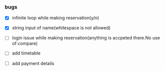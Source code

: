 ### bugs
- [x] infinite loop while making reservation(y/n)
- [x] string input of name(whitespace is not allowed)
- [ ] login issue while making reservation(anything is accpeted there.No use of compare)
- [ ] add timetable 
- [ ] add payment details


